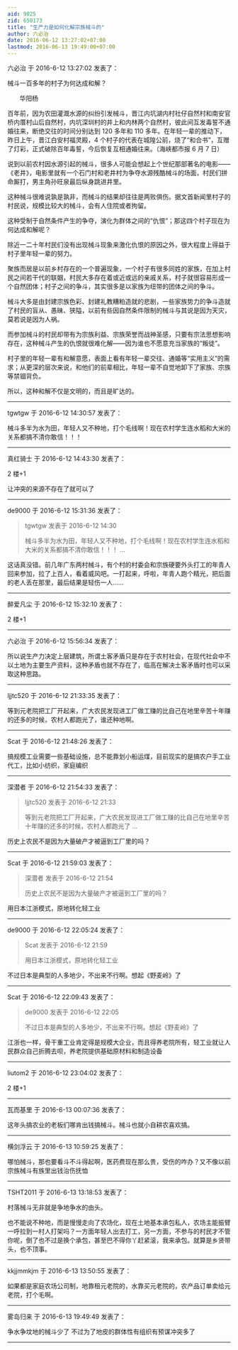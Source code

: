 ```yaml
---
aid: 9025
zid: 650173
title: "生产力是如何化解宗族械斗的"
author: 六必治
date: 2016-06-12 13:27:02+07:00
lastmod: 2016-06-13 19:49:00+07:00
---
```


六必治 于 2016-6-12 13:27:02 发表了：

械斗一百多年的村子为何达成和解？

&nbsp; &nbsp;&nbsp; &nbsp; 华阳杨

百年前，因为农田灌溉水源的纠纷引发械斗，晋江内坑湖内村社仔自然村和南安官桥内厝村山后自然村，内坑深圳村的井上和内林两个自然村，彼此间互发毒誓不通婚往来，断绝交往的时间分别达到 120 多年和 110 多年。在年轻一辈的推动下，昨日上午，晋江白安村福灵殿，4 个村子的代表在城隍公前，烧了“和合书”，互赠了灯彩，正式破除百年毒誓，今后恢复互相通婚往来。（海峡都市报 6 月 7 日）

说到以前农村因水源引起的械斗，很多人可能会想起上个世纪那部著名的电影——《老井》，电影里就有一个石门村和老井村为争夺水源残酷械斗的场面，村民们拼命厮打，男主角孙旺泉最后纵身跳进井里。

这种械斗很难说孰是孰非，而械斗的结果却往往是两败俱伤。据文首新闻里村子的村民说，规模比较大的械斗，会有人住院或者拘留。

这种受制于自然条件产生的争夺，演化为群体之间的“仇恨”；那这四个村子现在为何达成和解呢？

除近一二十年村民们没有出现械斗现象来激化仇恨的原因之外，很大程度上得益于村子里年轻一辈的努力。

聚族而居是以前乡村存在的一个普遍现象，一个村子有很多同姓的家族，在加上村民之间若干代的联姻，村民大多存在着或近或远的亲戚关系，村子就很容易形成一个自然团体；村子之间的争斗，其实很多是以家族为纽带的团体之间的争斗。

械斗大多是由封建宗族色彩、封建礼教糟粕造就的悲剧，一些家族势力的争斗造就了村民的盲从、愚昧、狭隘，以前有些因自然条件限制的械斗与其说是因为天灾，莫若说是因为人祸。

而参加械斗的村民却带有为宗族利益、宗族荣誉而战神圣感，只要有宗法思想影响存在，这种械斗产生的仇恨就很难化解——因为谁也不愿意充当家族的“叛徒”。

村子里的年轻一辈有和解意愿，表面上看有年轻一辈交往、通婚等“实用主义”的需求；从更深的层次来说，和他们的前辈相比，年轻一辈不自觉地卸下了家族、宗族等禁锢背负。

所以，这种和解不仅是文明的，而且是旷达的。

---

tgwtgw 于 2016-6-12 14:30:57 发表了：

械斗多半为水为田，年轻人又不种地，打个毛线啊！现在农村学生连水稻和大米的关系都搞不清你敢信！！！

---

真红骑士 于 2016-6-12 14:43:30 发表了：

2 楼+1

让冲突的来源不存在了就可以了

---

de9000 于 2016-6-12 15:31:36 发表了：

> tgwtgw 发表于 2016-6-12 14:30
>
> 械斗多半为水为田，年轻人又不种地，打个毛线啊！现在农村学生连水稻和大米的关系都搞不清你敢信！！！ ...

这话真没错。前几年广东两村械斗，有个村的村委会和宗族硬要外头打工的年青人回来参加，拉了上百人，看着威风吧。一打起来，呼啦，年青人跑个精光，把后面的老人丢在那里，最后结果是轻伤一人……

---

醉爱凡尘 于 2016-6-12 15:32:10 发表了：

2 楼+1

---

六必治 于 2016-6-12 15:56:34 发表了：

所以说生产力决定上层建筑，所谓土客矛盾只是存在于农村社会，在现代社会中不以土地为主要生产资料，这种矛盾也就不存在了，临高在解决土客矛盾时也可以采取这种思路。

---

ljjtc520 于 2016-6-12 21:33:35 发表了：

等到元老院把工厂开起来，广大农民发现进工厂做工赚的比自己在地里辛苦十年赚的还多的时候，农村人都跑光了，谁还种地啊。

---

Scat 于 2016-6-12 21:48:26 发表了：

搞规模工业需要一些基础设施，总不能靠划小船运煤，目前现实的是搞农户手工业代工，比如小纺织，家庭编织

---

深潜者 于 2016-6-12 21:54:33 发表了：

> ljjtc520 发表于 2016-6-12 21:33
>
> 等到元老院把工厂开起来，广大农民发现进工厂做工赚的比自己在地里辛苦十年赚的还多的时候，农村人都跑光了 ...

历史上农民不是因为大量破产才被逼到工厂里的吗？

---

Scat 于 2016-6-12 21:59:03 发表了：

> 深潜者 发表于 2016-6-12 21:54
>
> 历史上农民不是因为大量破产才被逼到工厂里的吗？

用日本江浙模式，原地转化轻工业

---

de9000 于 2016-6-12 22:05:24 发表了：

> Scat 发表于 2016-6-12 21:59
>
> 用日本江浙模式，原地转化轻工业

不过日本是典型的人多地少，不出来不行啊。想起《野麦岭》了

---

Scat 于 2016-6-12 22:09:43 发表了：

> de9000 发表于 2016-6-12 22:05
>
> 不过日本是典型的人多地少，不出来不行啊。想起《野麦岭》了

江浙也一样，骨干重工业肯定得是规模大企业，而且得养老院所有，轻工业就让人民群众自己折腾去呗，养老院提供基础原材料和制造设备

---

liutom2 于 2016-6-12 23:04:02 发表了：

2 楼+1

---

瓦而基里 于 2016-6-13 00:07:36 发表了：

这年头搞农业的老板们哪肯出钱搞械斗。械斗也就小自耕农喜欢搞。

---

横剑浮云 于 2016-6-13 10:59:25 发表了：

哪怕械斗，那也要看斗不斗得起啊，医药费现在那么贵，受伤的咋办？又不像以前宗族械斗有族里出钱治伤抚恤

---

TSHT2011 于 2016-6-13 13:18:53 发表了：

村落械斗无非就是争地争水的由头。

也不能说不种地，而是慢慢走向了农场化，现在土地基本承包私人，农场主能振臂一呼拉到一村人打架吗？一方面年轻人出去打工，另一方面，不参与的村民才不管你呢，倒了也不过是换个承包，甚至巴不得你丫赶紧滚，我来承包。就算是乡贤带头，也不顶事。

---

kkjjmmkjm 于 2016-6-13 13:50:55 发表了：

如果都是家庭农场公司制，地靠租元老院的，水靠买元老院的，农产品订单卖给元老院，打个毛啊。

---

雾岛归来 于 2016-6-13 19:49:49 发表了：

争水争坟地的械斗少了 不过为了地皮的群体性有组织有预谋冲突多了

---
